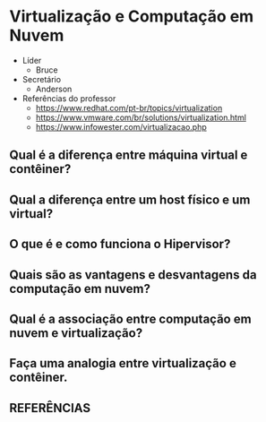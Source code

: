 # Virtualização e Computação em Nuvem

 - Líder
	 - Bruce
 - Secretário
	 - Anderson
 - Referências do professor
	 - https://www.redhat.com/pt-br/topics/virtualization
	 - https://www.vmware.com/br/solutions/virtualization.html
	 - https://www.infowester.com/virtualizacao.php

## Qual é a diferença entre máquina virtual e contêiner?

## Qual a diferença entre um host físico e um virtual?

## O que é e como funciona o Hipervisor?

## Quais são as vantagens e desvantagens da computação em nuvem?

## Qual é a associação entre computação em nuvem e virtualização?

## Faça uma analogia entre virtualização e contêiner.

## REFERÊNCIAS